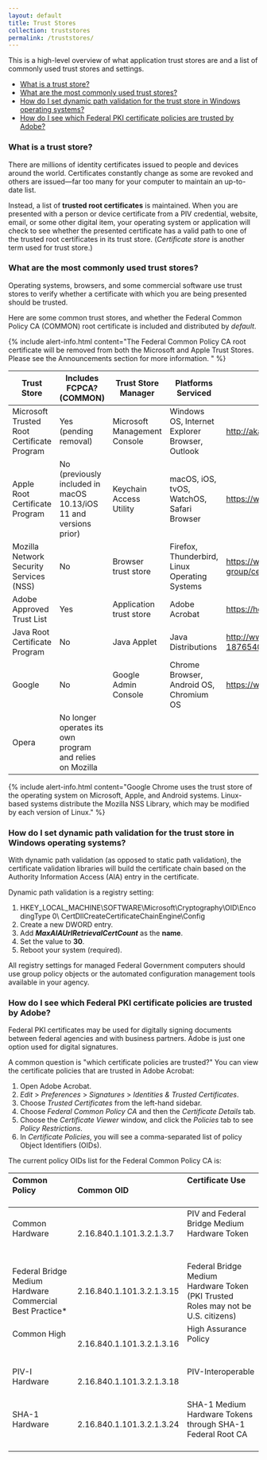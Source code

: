 ```yaml
---
layout: default
title: Trust Stores
collection: truststores
permalink: /truststores/
---
```


This is a high-level overview of what application trust stores are and a list of commonly used trust stores and settings.  

* [What is a trust store?](#what-is-a-trust-store)
* [What are the most commonly used trust stores?](#what-are-the-most-commonly-used-trust-stores)
* [How do I set dynamic path validation for the trust store in Windows operating systems?](#how-do-i-set-dynamic-path-validation-for-the-trust-store-in-windows-operating-systems)
* [How do I see which Federal PKI certificate policies are trusted by Adobe?](#how-do-i-see-which-federal-pki-certificate-policies-are-trusted-by-adobe)


### What is a trust store?
There are millions of identity certificates issued to people and devices around the world.  Certificates constantly change as some are revoked and others are issued&mdash;far too many for your computer to maintain an up-to-date list.  

Instead, a list of **trusted root certificates** is maintained.  When you are presented with a person or device certificate from a PIV credential, website, email, or some other digital item, your operating system or application will check to see whether the presented certificate has a valid path to one of the trusted root certificates in its trust store. (_Certificate store_ is another term used for trust store.)

### What are the most commonly used trust stores?
Operating systems, browsers, and some commercial software use trust stores to verify whether a certificate with which you are being presented should be trusted.  

Here are some common trust stores, and whether the Federal Common Policy CA (COMMON) root certificate is included and distributed by _default_.

{% include alert-info.html content="The Federal Common Policy CA root certificate will be removed from both the Microsoft and Apple Trust Stores.  Please see the Announcements section for more information. " %} 

Trust Store|Includes FCPCA?<br>(COMMON)|Trust Store Manager|Platforms Serviced|Program Information Location
---|---|---|---|---
Microsoft Trusted Root Certificate Program|Yes (pending removal)|Microsoft Management Console|Windows OS, Internet Explorer Browser, Outlook|http://aka.ms/RootCert
Apple Root Certificate Program|No (previously included in macOS 10.13/iOS 11 and versions prior)|Keychain Access Utility|macOS, iOS, tvOS, WatchOS, Safari Browser|https://www.apple.com/certificateauthority/ca_program.html
Mozilla Network Security Services (NSS)|No |Browser trust store|Firefox, Thunderbird, Linux Operating Systems|https://www.mozilla.org/en-US/about/governance/policies/security-group/certs/policy/
Adobe Approved Trust List|Yes|Application trust store|Adobe Acrobat|https://helpx.adobe.com/acrobat/kb/approved-trust-list2.html
Java Root Certificate Program|No|Java Applet|Java Distributions|http://www.oracle.com/technetwork/java/javase/javasecarootcertsprogram-1876540.html
Google|No|Google Admin Console|Chrome Browser, Android OS, Chromium OS|https://www.chromium.org/Home/chromium-security/root-ca-policy
Opera|No longer operates its own program and relies on Mozilla

{% include alert-info.html content="Google Chrome uses the trust store of the operating system on Microsoft, Apple, and Android systems. Linux-based systems distribute the Mozilla NSS Library, which may be modified by each version of Linux." %}


### How do I set dynamic path validation for the trust store in Windows operating systems?

With dynamic path validation (as opposed to static path validation), the certificate validation libraries will build the certificate chain based on the Authority Information Access (AIA) entry in the certificate.  

Dynamic path validation is a registry setting:

  1. HKEY_LOCAL_MACHINE\SOFTWARE\Microsoft\Cryptography\OID\EncodingType 0\ CertDllCreateCertificateChainEngine\Config
  1. Create a new DWORD entry.
  2. Add **_MaxAIAUrlRetrievalCertCount_** as the **name**.
  3. Set the value to **30**.
  4. Reboot your system (required). 

All registry settings for managed Federal Government computers should use group policy objects or the automated configuration management tools available in your agency. 

### How do I see which Federal PKI certificate policies are trusted by Adobe?

Federal PKI certificates may be used for digitally signing documents between federal agencies and with business partners.  Adobe is just one option used for digital signatures.

A common question is "which certificate policies are trusted?" You can view the certificate policies that are trusted in Adobe Acrobat:

  1. Open Adobe Acrobat.  
  1. _Edit_ > _Preferences_ > _Signatures_ > _Identities & Trusted Certificates_.
  2. Choose _Trusted Certificates_ from the left-hand sidebar.  
  3. Choose _Federal Common Policy CA_ and then the _Certificate Details_ tab.
  3. Choose the _Certificate Viewer_ window, and click the _Policies_ tab to see _Policy Restrictions_. 
  4. In _Certificate Policies_, you will see a comma-separated list of policy Object Identifiers (OIDs).


The current policy OIDs list for the Federal Common Policy CA is:

| Common Policy                                 | Common OID                | Certificate Use                                       |
|:-----------------------------------------------|:---------------------------|:-----------------------------------------------------------------------------------|
| Common Hardware                               | 2.16.840.1.101.3.2.1.3.7  | PIV and Federal Bridge Medium Hardware Token                                      |
| Federal Bridge Medium Hardware Commercial Best Practice* | 2.16.840.1.101.3.2.1.3.15 | Federal Bridge Medium Hardware Token (PKI Trusted Roles may not be U.S. citizens) |
| Common High                                   | 2.16.840.1.101.3.2.1.3.16 | High Assurance Policy                                                             |
| PIV-I Hardware                                | 2.16.840.1.101.3.2.1.3.18 | PIV-Interoperable                                                                 |
| SHA-1 Hardware                                | 2.16.840.1.101.3.2.1.3.24 | SHA-1 Medium Hardware Tokens through SHA-1 Federal Root CA                |

